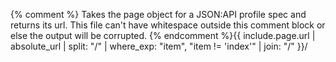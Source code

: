 {% comment %}
  Takes the page object for a JSON:API profile spec and returns its url. 
  This file can't have whitespace outside this comment block or else the 
  output will be corrupted.
{% endcomment %}{{ include.page.url | absolute_url | split: "/" | where_exp: "item", "item != 'index'" | join: "/" }}/